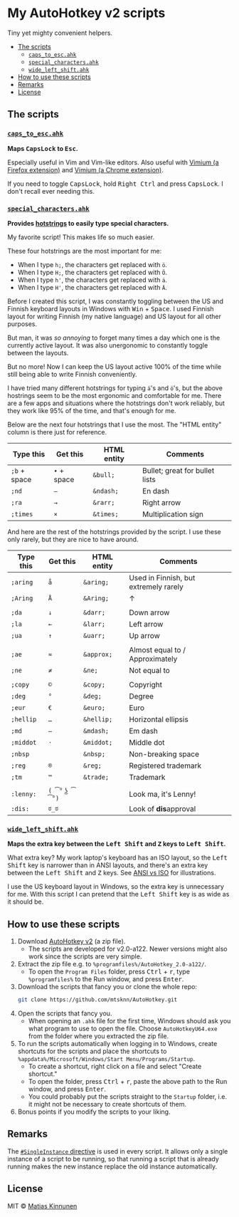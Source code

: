 # My AutoHotkey v2 scripts

Tiny yet mighty convenient helpers.

- [The scripts](#the-scripts)
  - [`caps_to_esc.ahk`](#caps_to_escahk)
  - [`special_characters.ahk`](#special_charactersahk)
  - [`wide_left_shift.ahk`](#wide_left_shiftahk)
- [How to use these scripts](#how-to-use-these-scripts)
- [Remarks](#remarks)
- [License](#license)

## The scripts

### [`caps_to_esc.ahk`](scripts/caps_to_esc.ahk)

**Maps <kbd>CapsLock</kbd> to <kbd>Esc</kbd>.**

Especially useful in Vim and Vim-like editors.
Also useful with
[Vimium (a Firefox extension)](https://addons.mozilla.org/en-US/firefox/addon/vimium-ff/)
and
[Vimium (a Chrome extension)](https://chrome.google.com/webstore/detail/vimium/dbepggeogbaibhgnhhndojpepiihcmeb).

If you need to toggle <kbd>CapsLock</kbd>,
hold <kbd>Right Ctrl</kbd> and press <kbd>CapsLock</kbd>.
I don't recall ever needing this.

### [`special_characters.ahk`](scripts/special_characters.ahk)

**Provides [hotstrings](https://lexikos.github.io/v2/docs/Hotstrings.htm)
to easily type special characters.**

My favorite script!
This makes life so much easier.

These four hotstrings are the most important for me:

- When I type `h;`, the characters get replaced with `ö`.
- When I type `H;`, the characters get replaced with `Ö`.
- When I type `h'`, the characters get replaced with `ä`.
- When I type `H'`, the characters get replaced with `Ä`.

Before I created this script,
I was constantly toggling between
the US and Finnish keyboard layouts
in Windows
with <kbd>Win</kbd> + <kbd>Space</kbd>.
I used
Finnish layout for writing Finnish (my native language)
and US layout for all other purposes.

But man, it was _so annoying_
to forget many times a day which one is the currently active layout.
It was also unergonomic to constantly toggle between the layouts.

But no more!
Now I can keep the US layout active 100% of the time
while still being able to write Finnish conveniently.

I have tried many different hotstrings for typing `ä`'s and `ö`'s,
but the above hostrings seem to be the most ergonomic and comfortable for me.
There are a few apps and situations
where the hotstrings don't work reliably,
but they work like 95% of the time,
and that's enough for me.

Below are the next four hotstrings
that I use the most.
The "HTML entity" column
is there just for reference.

| Type this    | Get this    | HTML entity | Comments
| ------------ | ----------- | ----------- | --------
| `;b` + space | `•` + space | `&bull;`    | Bullet; great for bullet lists
| `;nd`        | `–`         | `&ndash;`   | En dash
| `;ra`        | `→`         | `&rarr;`    | Right arrow
| `;times`     | `×`         | `&times;`   | Multiplication sign

And here are the rest of the hotstrings
provided by the script.
I use these only rarely,
but they are nice to have around.

| Type this    | Get this    | HTML entity | Comments
| ------------ | ----------- | ----------- | --------
| `;aring`     | `å`         | `&aring;`   | Used in Finnish, but extremely rarely
| `;Aring`     | `Å`         | `&Aring;`   | ↑
|              |             |             |
| `;da`        | `↓`         | `&darr;`    | Down arrow
| `;la`        | `←`         | `&larr;`    | Left arrow
| `;ua`        | `↑`         | `&uarr;`    | Up arrow
|              |             |             |
| `;ae`        | `≈`         | `&approx;`  | Almost equal to / Approximately
| `;ne`        | `≠`         | `&ne;`      | Not equal to
|              |             |             |
| `;copy`      | `©`         | `&copy;`    | Copyright
| `;deg`       | `°`         | `&deg;`     | Degree
| `;eur`       | `€`         | `&euro;`    | Euro
| `;hellip`    | `…`         | `&hellip;`  | Horizontal ellipsis
| `;md`        | `—`         | `&mdash;`   | Em dash
| `;middot`    | `·`         | `&middot;`  | Middle dot
| `;nbsp`      | ` `         | `&nbsp;`    | Non-breaking space
| `;reg`       | `®`         | `&reg;`     | Registered trademark
| `;tm`        | `™`         | `&trade;`   | Trademark
|              |             |             |
| `:lenny:`    | `( ͡° ͜ʖ ͡°)`  |             | Look ma, it's Lenny!
| `:dis:`      | `ಠ_ಠ`      |             | Look of **dis**approval

### [`wide_left_shift.ahk`](scripts/wide_left_shift.ahk)

**Maps the extra key
between the <kbd>Left Shift</kbd> and <kbd>Z</kbd> keys
to <kbd>Left Shift</kbd>.**

What extra key?
My work laptop's keyboard has an ISO layout,
so the <kbd>Left Shift</kbd> key is narrower than in ANSI layouts,
and there's an extra key
between the <kbd>Left Shift</kbd> and <kbd>Z</kbd> keys.
See [ANSI vs ISO](https://deskthority.net/wiki/ANSI_vs_ISO) for illustrations.

I use the US keyboard layout in Windows,
so the extra key is unnecessary for me.
With this script
I can pretend that
the <kbd>Left Shift</kbd> key is as wide as it should be.

## How to use these scripts

1. Download [AutoHotkey v2](https://www.autohotkey.com/v2/) (a zip file).
   - The scripts are developed for v2.0-a122.
     Newer versions might also work
     since the scripts are very simple.
2. Extract the zip file e.g. to `%programfiles%/AutoHotkey_2.0-a122/`.
   - To open the `Program Files` folder,
     press <kbd>Ctrl</kbd> + <kbd>r</kbd>,
     type `%programfiles%` to the Run window,
     and press <kbd>Enter</kbd>.
3. Download the scripts that fancy you
   or clone the whole repo:
   ```sh
   git clone https://github.com/mtsknn/AutoHotkey.git
   ```
4. Open the scripts that fancy you.
   - When opening an `.ahk` file for the first time,
     Windows should ask you
     what program to use to open the file.
     Choose `AutoHotkeyU64.exe`
     from the folder where you extracted the zip file.
5. To run the scripts automatically
   when logging in to Windows,
   create shortcuts for the scripts
   and place the shortcuts
   to `%appdata%/Microsoft/Windows/Start Menu/Programs/Startup`.
   - To create a shortcut,
     right click on a file
     and select "Create shortcut."
   - To open the folder,
     press <kbd>Ctrl</kbd> + <kbd>r</kbd>,
     paste the above path to the Run window,
     and press <kbd>Enter</kbd>.
   - You could probably put the scripts straight to the `Startup` folder,
     i.e. it might not be necessary to create shortcuts of them.
6. Bonus points if you modify the scripts to your liking.

## Remarks

The [`#SingleInstance` directive](https://lexikos.github.io/v2/docs/commands/_SingleInstance.htm)
is used in every script.
It allows only a single instance of a script to be running,
so that running a script that is already running
makes the new instance replace the old instance automatically.

## License

MIT &copy; [Matias Kinnunen](https://mtsknn.fi/)
